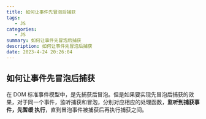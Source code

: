 ```yaml
---
title: 如何让事件先冒泡后捕获
tags: 
   - JS
categories: 
   - JS
summary: 如何让事件先冒泡后捕获
description: 如何让事件先冒泡后捕获
date: 2023-4-24 20:26:04
---
```




## 如何让事件先冒泡后捕获

在 DOM 标准事件模型中，是先捕获后冒泡。但是如果要实现先冒泡后捕获的效果，对于同一个事件，监听捕获和冒泡，分别对应相应的处理函数，**监听到捕获事件，先暂缓 执行**，直到冒泡事件被捕获后再执行捕获之间。

